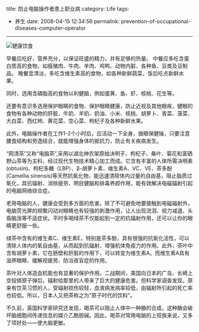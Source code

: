 title: 防止电脑操作者患上职业病
category: Life
tags: 
- 养生
date: 2008-04-15 12:34:56 
permalink: prevention-of-occupational-diseases-computer-operator

---

![健康饮食](http://pic.yupoo.com/301.my/9745755669cf/d1potjdt.jpg)

早餐应吃好，营养充分，以保证旺盛的精力，并有足够的热量。
中餐应多吃含蛋白质高的食物，如瘦猪肉、牛肉、羊肉、鸡鸭、动物内脏、各种鱼、豆类及豆制品。
晚餐宜清淡，多吃含维生素高的食物，如各种新鲜蔬菜，饭后吃点新鲜水果。

同时，选用含磷脂高的食物以利健脑，例如蛋黄、鱼、虾、核桃、花生等。

还要有意识多选用保护眼睛的食物、保护眼睛健康，防止近视及其他眼疾，健眼的食物有各种动物的肝脏、牛奶、羊奶、奶油、小米、核桃、胡萝卜、青菜、菠菜、大白菜、西红柿、黄花菜、空心菜、枸杞子及各种新鲜水果。

此外，电脑操作者在工作1-2个小时后，应活动一下全身，做眼保健操，只要注意膳食结构和劳逸结合，就能增强身体的抵抗力，防止有关疾病发生。

“网清茶”又称“电脑茶”,采用以湖北神农架原始决明子、枸杞子、桑叶、菊花和富硒野山茶等为主料，经过现代生物技术精心加工而成。它含有丰富的人体所需决明素(obtusin)、枸杞多糖（LBP）、β-胡萝卜素、维生素A、VC、VE、茶多酚(Camellia sinensis)等天然抗氧化物，能迅速清除体内过量的自由基，阻止脂质过氧化，具抗辐射、消除疲劳、明目健脑和排毒养颜作用，能有效解决电磁辐射引起的电脑网络综合症。

老用电脑的人，健康会受到多方面的危害。除了不可避免地要接触到电磁辐射外，电脑荧光屏的频繁闪动对眼睛也有较强的刺激作用，让人出现流泪、视力减退、头昏脑涨等不适症状。平时多喝绿茶不仅能起到一定的抗辐射作用，还可以让你的眼睛更舒服一些。

绿茶中含有的维生素C、维生素E，特别是茶多酚，具有很强的抗氧化活性，可以清除人体内的氧自由基，从而起到抗辐射、增强机体免疫力的作用。此外，茶叶中含有胡萝卜素，它在肠壁和肝脏的作用下，可以转变为维生素A。而维生素A具有滋养眼睛、缓解视疲劳、防治夜盲症的作用。

茶叶对人体造血机能也有显著的保护作用。二战期间，美国向日本的广岛、长崎上空投掷原子弹后，辐射给那里的人带来了巨大的健康危害。但科学家调查发现，原来有饮茶习惯的人，受辐射损伤较轻，血液病发病率较低，由辐射所引起的死亡率也较低。所以，日本人又把茶称之为“原子时代的饮料”。

不久前，英国科学家研究还发现，喝茶可以阻止人体中一种酶的合成，这种酶会破坏脑细胞间传递信息的媒介乙酰胆碱。因此，喝茶对常用电脑的上班族来说，又多了项好处——使大脑更敏。
